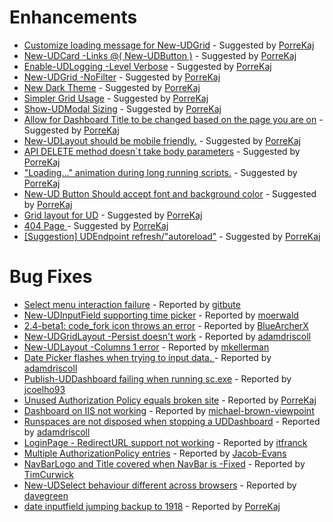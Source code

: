 # Enhancements

- [Customize loading message for New-UDGrid](https://github.com/ironmansoftware/universal-dashboard/issues/773) - Suggested by [PorreKaj](https://github.com/PorreKaj)
- [New-UDCard -Links @( New-UDButton )](https://github.com/ironmansoftware/universal-dashboard/issues/759) - Suggested by [PorreKaj](https://github.com/PorreKaj)
- [Enable-UDLogging -Level Verbose](https://github.com/ironmansoftware/universal-dashboard/issues/758) - Suggested by [PorreKaj](https://github.com/PorreKaj)
- [New-UDGrid -NoFilter](https://github.com/ironmansoftware/universal-dashboard/issues/742) - Suggested by [PorreKaj](https://github.com/PorreKaj)
- [New Dark Theme](https://github.com/ironmansoftware/universal-dashboard/issues/730) - Suggested by [PorreKaj](https://github.com/PorreKaj)
- [Simpler Grid Usage](https://github.com/ironmansoftware/universal-dashboard/issues/727) - Suggested by [PorreKaj](https://github.com/PorreKaj)
- [Show-UDModal Sizing](https://github.com/ironmansoftware/universal-dashboard/issues/720) - Suggested by [PorreKaj](https://github.com/PorreKaj)
- [Allow for Dashboard Title to be changed based on the page you are on](https://github.com/ironmansoftware/universal-dashboard/issues/716) - Suggested by [PorreKaj](https://github.com/PorreKaj)
- [New-UDLayout should be mobile friendly.](https://github.com/ironmansoftware/universal-dashboard/issues/687) - Suggested by [PorreKaj](https://github.com/PorreKaj)
- [API DELETE method doesn´t take body parameters](https://github.com/ironmansoftware/universal-dashboard/issues/686) - Suggested by [PorreKaj](https://github.com/PorreKaj)
- ["Loading..." animation during long running scripts.](https://github.com/ironmansoftware/universal-dashboard/issues/685) - Suggested by [PorreKaj](https://github.com/PorreKaj)
- [New-UD Button Should accept font and background color](https://github.com/ironmansoftware/universal-dashboard/issues/669) - Suggested by [PorreKaj](https://github.com/PorreKaj)
- [Grid layout for UD](https://github.com/ironmansoftware/universal-dashboard/issues/622) - Suggested by [PorreKaj](https://github.com/PorreKaj)
- [404 Page ](https://github.com/ironmansoftware/universal-dashboard/issues/561) - Suggested by [PorreKaj](https://github.com/PorreKaj)
- [[Suggestion] UDEndpoint refresh/"autoreload"](https://github.com/ironmansoftware/universal-dashboard/issues/532) - Suggested by [PorreKaj](https://github.com/PorreKaj)

# Bug Fixes
- [Select menu interaction failure](https://github.com/ironmansoftware/universal-dashboard/issues/771) - Reported by [gitbute](https://github.com/gitbute)
- [New-UDInputField supporting time picker](https://github.com/ironmansoftware/universal-dashboard/issues/769) - Reported by [moerwald](https://github.com/moerwald)
- [2.4-beta1: code_fork icon throws an error](https://github.com/ironmansoftware/universal-dashboard/issues/768) - Reported by [BlueArcherX](https://github.com/BlueArcherX)
- [New-UDGridLayout -Persist doesn't work](https://github.com/ironmansoftware/universal-dashboard/issues/762) - Reported by [adamdriscoll](https://github.com/adamdriscoll)
- [New-UDLayout -Columns 1 error](https://github.com/ironmansoftware/universal-dashboard/issues/755) - Reported by [mkellerman](https://github.com/mkellerman)
- [Date Picker flashes when trying to input data. ](https://github.com/ironmansoftware/universal-dashboard/issues/743) - Reported by [adamdriscoll](https://github.com/adamdriscoll)
- [Publish-UDDashboard failing when running sc.exe](https://github.com/ironmansoftware/universal-dashboard/issues/735) - Reported by [jcoelho93](https://github.com/jcoelho93)
- [Unused Authorization Policy equals broken site](https://github.com/ironmansoftware/universal-dashboard/issues/724) - Reported by [PorreKaj](https://github.com/PorreKaj)
- [Dashboard on IIS not working](https://github.com/ironmansoftware/universal-dashboard/issues/719) - Reported by [michael-brown-viewpoint](https://github.com/michael-brown-viewpoint)
- [Runspaces are not disposed when stopping a UDDashboard](https://github.com/ironmansoftware/universal-dashboard/issues/688) - Reported by [adamdriscoll](https://github.com/adamdriscoll)
- [LoginPage - RedirectURL support  not working](https://github.com/ironmansoftware/universal-dashboard/issues/681) - Reported by [itfranck](https://github.com/itfranck)
- [Multiple AuthorizationPolicy entries](https://github.com/ironmansoftware/universal-dashboard/issues/664) - Reported by [Jacob-Evans](https://github.com/Jacob-Evans)
- [NavBarLogo and Title covered when NavBar is -Fixed](https://github.com/ironmansoftware/universal-dashboard/issues/637) - Reported by [TimCurwick](https://github.com/TimCurwick)
- [New-UDSelect behaviour different across browsers](https://github.com/ironmansoftware/universal-dashboard/issues/558) - Reported by [davegreen](https://github.com/davegreen)
- [date inputfield jumping backup to 1918](https://github.com/ironmansoftware/universal-dashboard/issues/544) - Reported by [PorreKaj](https://github.com/PorreKaj)
